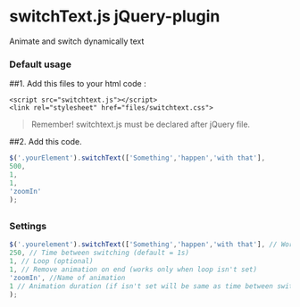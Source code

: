 # switchText.js jQuery-plugin
Animate and switch dynamically text

### Default usage


##1. Add this files to your html  code :

```
<script src="switchtext.js"></script>
<link rel="stylesheet" href="files/switchtext.css">
```
>Remember!  switchtext.js must be declared after jQuery file.


##2. Add this code.
```javascript
$('.yourElement').switchText(['Something','happen','with that'],
500,
1,
1,
'zoomIn'
);
```

##

### Settings
```javascript
$('.yourelement').switchText(['Something','happen','with that'], // Words to switch
250, // Time between switching (default = 1s)
1, // Loop (optional)
1, // Remove animation on end (works only when loop isn't set)
'zoomIn', //Name of animation
1 // Animation duration (if isn't set will be same as time between switching)
);
```
